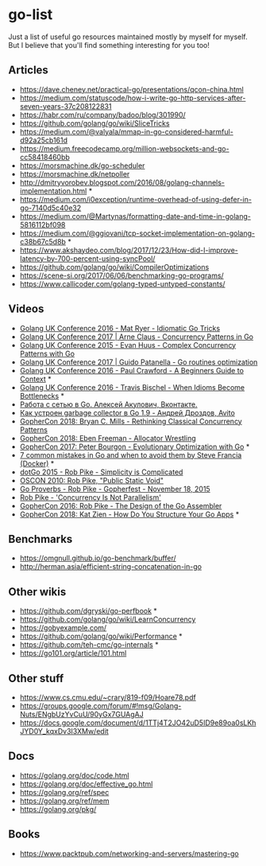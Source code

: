 # go-list
Just a list of useful go resources maintained mostly by myself for myself. But I believe that you'll find something interesting for you too!

## Articles
* https://dave.cheney.net/practical-go/presentations/qcon-china.html
* https://medium.com/statuscode/how-i-write-go-http-services-after-seven-years-37c208122831
* https://habr.com/ru/company/badoo/blog/301990/
* https://github.com/golang/go/wiki/SliceTricks
* https://medium.com/@valyala/mmap-in-go-considered-harmful-d92a25cb161d
* https://medium.freecodecamp.org/million-websockets-and-go-cc58418460bb
* https://morsmachine.dk/go-scheduler
* https://morsmachine.dk/netpoller
* http://dmitryvorobev.blogspot.com/2016/08/golang-channels-implementation.html *
* https://medium.com/i0exception/runtime-overhead-of-using-defer-in-go-7140d5c40e32
* https://medium.com/@Martynas/formatting-date-and-time-in-golang-5816112bf098
* https://medium.com/@ggiovani/tcp-socket-implementation-on-golang-c38b67c5d8b *
* https://www.akshaydeo.com/blog/2017/12/23/How-did-I-improve-latency-by-700-percent-using-syncPool/
* https://github.com/golang/go/wiki/CompilerOptimizations
* https://scene-si.org/2017/06/06/benchmarking-go-programs/
* https://www.callicoder.com/golang-typed-untyped-constants/

## Videos
* [Golang UK Conference 2016 - Mat Ryer - Idiomatic Go Tricks](https://youtu.be/yeetIgNeIkc)
* [Golang UK Conference 2017 | Arne Claus - Concurrency Patterns in Go](https://youtu.be/rDRa23k70CU)
* [Golang UK Conference 2015 - Evan Huus - Complex Concurrency Patterns with Go](https://youtu.be/2HOO5gIgyMg)
* [Golang UK Conference 2017 | Guido Patanella - Go routines optimization](https://youtu.be/yo-CkroaQhs)
* [Golang UK Conference 2016 - Paul Crawford - A Beginners Guide to Context](https://youtu.be/r4Mlm6qEWRs) *
* [Golang UK Conference 2016 - Travis Bischel - When Idioms Become Bottlenecks](https://youtu.be/q7s30kFHBdw) *
* [Работа с сетью в Go. Алексей Акулович, Вконтакте.](https://youtu.be/p1ILhiq5Clw)
* [Как устроен garbage collector в Go 1.9 - Андрей Дроздов, Avito](https://youtu.be/CX4GSErFenI)
* [GopherCon 2018: Bryan C. Mills - Rethinking Classical Concurrency Patterns](https://youtu.be/5zXAHh5tJqQ)
* [GopherCon 2018: Eben Freeman - Allocator Wrestling](https://youtu.be/M0HER1G5BRw)
* [GopherCon 2017: Peter Bourgon - Evolutionary Optimization with Go](https://youtu.be/ha8gdZ27wMo) *
* [7 common mistakes in Go and when to avoid them by Steve Francia (Docker)](https://youtu.be/29LLRKIL_TI) *
* [dotGo 2015 - Rob Pike - Simplicity is Complicated](https://youtu.be/rFejpH_tAHM)
* [OSCON 2010: Rob Pike, "Public Static Void"](https://youtu.be/5kj5ApnhPAE)
* [Go Proverbs - Rob Pike - Gopherfest - November 18, 2015](https://youtu.be/PAAkCSZUG1c)
* [Rob Pike - 'Concurrency Is Not Parallelism'](https://youtu.be/cN_DpYBzKso)
* [GopherCon 2016: Rob Pike - The Design of the Go Assembler](https://youtu.be/KINIAgRpkDA)
* [GopherCon 2018: Kat Zien - How Do You Structure Your Go Apps](https://youtu.be/oL6JBUk6tj0) *

## Benchmarks
* https://omgnull.github.io/go-benchmark/buffer/
* http://herman.asia/efficient-string-concatenation-in-go

## Other wikis
* https://github.com/dgryski/go-perfbook *
* https://github.com/golang/go/wiki/LearnConcurrency
* https://gobyexample.com/
* https://github.com/golang/go/wiki/Performance *
* https://github.com/teh-cmc/go-internals *
* https://go101.org/article/101.html

## Other stuff
* https://www.cs.cmu.edu/~crary/819-f09/Hoare78.pdf
* https://groups.google.com/forum/#!msg/Golang-Nuts/ENgbUzYvCuU/90yGx7GUAgAJ
* https://docs.google.com/document/d/1TTj4T2JO42uD5ID9e89oa0sLKhJYD0Y_kqxDv3I3XMw/edit

## Docs
* https://golang.org/doc/code.html
* https://golang.org/doc/effective_go.html
* https://golang.org/ref/spec
* https://golang.org/ref/mem
* https://golang.org/pkg/

## Books
* https://www.packtpub.com/networking-and-servers/mastering-go
